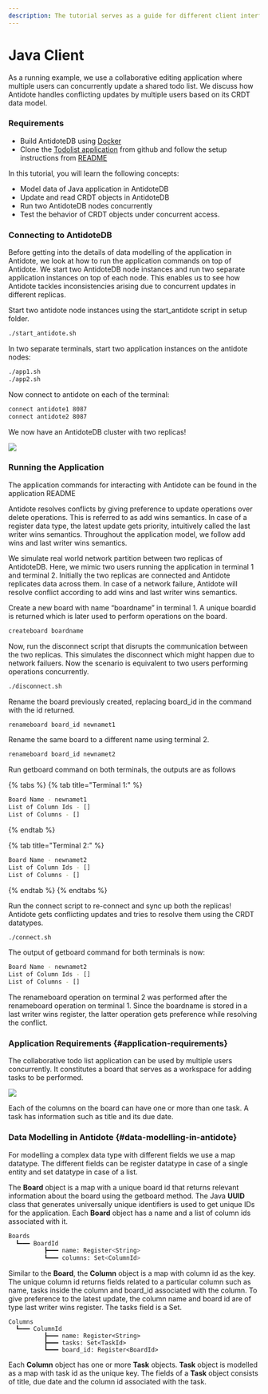 ```yaml
---
description: The tutorial serves as a guide for different client interfaces of Antidote.
---
```


# Java Client

As a running example, we use a collaborative editing application where multiple users can concurrently update a shared todo list. We discuss how Antidote handles conflicting updates by multiple users based on its CRDT data model.

### Requirements

* Build AntidoteDB using [Docker ](https://docs.docker.com/install/)
* Clone the [Todolist application](https://github.com/shraddhabarke/antidote-todolist) from github and follow the setup instructions from [README](https://github.com/shraddhabarke/antidote-todolist/blob/master/README.md)

 In this tutorial, you will learn the following concepts:

* Model data of Java application in AntidoteDB 
* Update and read CRDT objects in AntidoteDB 
* Run two AntidoteDB nodes concurrently 
* Test the behavior of CRDT objects under concurrent access.

### Connecting to AntidoteDB

Before getting into the details of data modelling of the application in Antidote, we look at how to run the application commands on top of Antidote. We start two AntidoteDB node instances and run two separate application instances on top of each node. This enables us to see how Antidote tackles inconsistencies arising due to concurrent updates in different replicas.

Start two antidote node instances using the start\_antidote script in setup folder.

```bash
./start_antidote.sh
```

 In two separate terminals, start two application instances on the antidote nodes:

```bash
./app1.sh
./app2.sh
```

 Now connect to antidote on each of the terminal:

```bash
connect antidote1 8087
connect antidote2 8087
```

 We now have an AntidoteDB cluster with two replicas!

![](https://syncfree.github.io/antidote/images/replicas.jpeg)

### Running the Application

The application commands for interacting with Antidote can be found in the application README

Antidote resolves conflicts by giving preference to update operations over delete operations. This is referred to as add wins semantics. In case of a register data type, the latest update gets priority, intuitively called the last writer wins semantics. Throughout the application model, we follow add wins and last writer wins semantics.

We simulate real world network partition between two replicas of AntidoteDB. Here, we mimic two users running the application in terminal 1 and terminal 2. Initially the two replicas are connected and Antidote replicates data across them. In case of a network failure, Antidote will resolve conflict according to add wins and last writer wins semantics.

Create a new board with name “boardname” in terminal 1. A unique boardid is returned which is later used to perform operations on the board.

```bash
createboard boardname
```

Now, run the disconnect script that disrupts the communication between the two replicas. This simulates the disconnect which might happen due to network failuers. Now the scenario is equivalent to two users performing operations concurrently.

```bash
./disconnect.sh
```

Rename the board previously created, replacing board\_id in the command with the id returned.

```bash
renameboard board_id newnamet1
```

 Rename the same board to a different name using terminal 2.

```bash
renameboard board_id newnamet2
```

 Run getboard command on both terminals, the outputs are as follows

{% tabs %}
{% tab title="Terminal 1:" %}
```bash
Board Name - newnamet1
List of Column Ids - []
List of Columns - []
```
{% endtab %}

{% tab title="Terminal 2:" %}
```bash
Board Name - newnamet2
List of Column Ids - []
List of Columns - []
```
{% endtab %}
{% endtabs %}

Run the connect script to re-connect and sync up both the replicas! Antidote gets conflicting updates and tries to resolve them using the CRDT datatypes.

```bash
./connect.sh
```

The output of getboard command for both terminals is now:

```bash
Board Name - newnamet2
List of Column Ids - []
List of Columns - []
```

The renameboard operation on terminal 2 was performed after the renameboard operation on terminal 1. Since the boardname is stored in a last writer wins register, the latter operation gets preference while resolving the conflict.

### Application Requirements {#application-requirements}

The collaborative todo list application can be used by multiple users concurrently. It constitutes a board that serves as a workspace for adding tasks to be performed.

![](https://syncfree.github.io/antidote/images/app.png)

Each of the columns on the board can have one or more than one task. A task has information such as title and its due date.

### Data Modelling in Antidote {#data-modelling-in-antidote}

For modelling a complex data type with different fields we use a map datatype. The different fields can be register datatype in case of a single entity and set datatype in case of a list.

The **Board** object is a map with a unique board id that returns relevant information about the board using the getboard method. The Java **UUID** class that generates universally unique identifiers is used to get unique IDs for the application. Each **Board** object has a name and a list of column ids associated with it.

```bash
Boards
  ┗━━━ BoardId
          ┣━━━ name: Register<String>
          ┗━━━ columns: Set<ColumnId>
```

Similar to the **Board**, the **Column** object is a map with column id as the key. The unique column id returns fields related to a particular column such as name, tasks inside the column and board\_id associated with the column. To give preference to the latest update, the column name and board id are of type last writer wins register. The tasks field is a Set.

```text
Columns
  ┗━━━ ColumnId
          ┣━━━ name: Register<String>
          ┣━━━ tasks: Set<TaskId>
          ┗━━━ board_id: Register<BoardId>
```

Each **Column** object has one or more **Task** objects. **Task** object is modelled as a map with task id as the unique key. The fields of a **Task** object consists of title, due date and the column id associated with the task.

